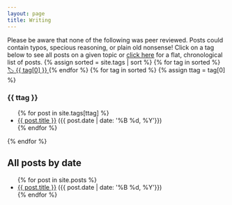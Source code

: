 ```yaml
---
layout: page
title: Writing
---
```


Please be aware that none of the following was peer reviewed. Posts could contain typos, specious reasoning, or plain
old nonsense! Click on a tag below to see all posts on a given topic or [click here](#chron) for a flat, chronological list of
posts.
{% assign sorted = site.tags | sort %}
{% for tag in sorted %}
<a href="#{{ tag[0] }}" style="font-size: {{ tag[1] | size | times: 2 | plus: 10 }}px">
🏷 {{ tag[0] }} </a>{% endfor %}
{% for tag in sorted %}
{% assign ttag = tag[0] %}
<h3><a name="{{ ttag }}"></a>{{ ttag }}</h3>
<ul>
{% for post in site.tags[ttag] %}
    <li>
        <a href="{{ post.url }}">{{ post.title }}</a> ({{ post.date | date: '%B %d, %Y'}})
    </li>
    {% endfor %}
</ul>
{% endfor %}

<h2><a name="chron"></a>All posts by date</h2>

<ul>
{% for post in site.posts %}
    <li>
      <a href="{{ post.url }}">{{ post.title }}</a> ({{ post.date | date: '%B %d, %Y'}})
    </li>
{% endfor %}
</ul>

